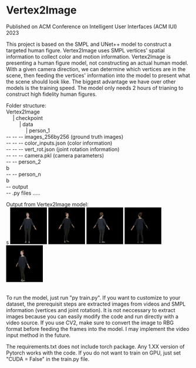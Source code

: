 # Vertex2Image
 
Published on ACM Conference on Intelligent User Interfaces (ACM IUI) 2023

This project is based on the SMPL and UNet++ model to construct a targeted human figure. Vertex2Image uses SMPL vertices' spatial information to collect color and motion information. Vertex2Image is presenting a human figure model, not constructing an actual human model. With a given camera direction, we can determine which vertices are in the scene, then feeding the vertices' information into the model to present what the scene should look like. The biggest advantage we have over other models is the training speed. The model only needs 2 hours of trianing to construct high fidelity human figures.

Folder structure: \
Vertex2Image \
&emsp; | checkpoint \
&emsp; &emsp; | data \
&emsp; &emsp; &emsp; | person_1 \
        -- -- -- images_256by256   (ground truth images) \
        -- -- -- color_inputs.json (color information) \
        -- -- -- vert_rot.json     (joint rotation information) \
        -- -- -- camera.pkl        (camera parameters) \
        -- -- person_2 \
        b\
        -- -- person_n \
        b\
    -- output \
    -- .py files .....

Output from Vertex2Image model:
<br />s
<img src="./results/p1.png" width="100" height="100" />
<img src="./results/p2.png" width="100" height="100" />
<img src="./results/p3.png" width="100" height="100" />
<img src="./results/p4.png" width="100" height="100" />
<img src="./results/p5.png" width="100" height="100" />

<br />
To run the model, just run "py train.py". If you want to customize to your dataset, the prerequisit steps are extracted images from videos and SMPL information (vertices and joint rotation). It is not neccessary to extract images because you can easily modify the code and run directly with a video source. If you use CV2, make sure to convert the image to RBG format before feeding the frames into the model. I may implement the video input method in the future.

The requirements.txt does not include torch package. Any 1.XX version of Pytorch works with the code. If you do not want to train on GPU, just set "CUDA = False" in the train.py file.